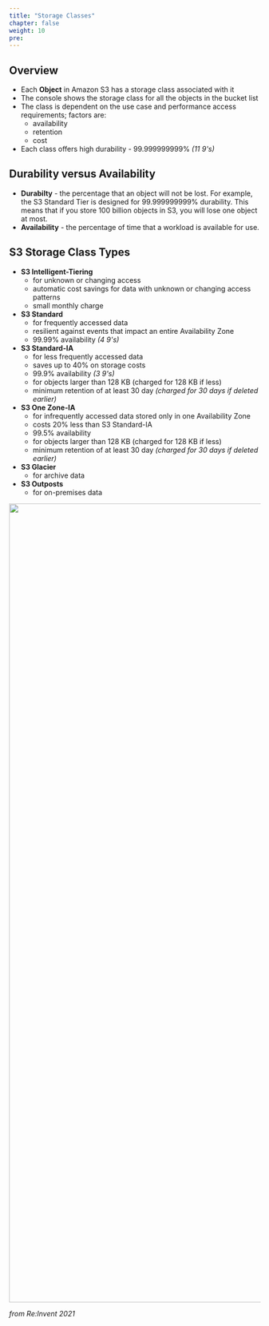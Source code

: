 ```yaml
---
title: "Storage Classes"
chapter: false
weight: 10
pre: 
---
```


## Overview

- Each **Object** in Amazon S3 has a storage class associated with it
- The console shows the storage class for all the objects in the bucket list 
- The class is dependent on the use case and performance access requirements; factors are:
    - availability
    - retention
    - cost
- Each class offers high durability - 99.999999999% *(11 9's)*

## Durability versus Availability 

- **Durabilty** - the percentage that an object will not be lost. For example, the S3 Standard Tier is designed for 99.999999999% durability. This means that if you store 100 billion objects in S3, you will lose one object at most.
- **Availability** - the percentage of time that a workload is available for use. 

## S3 Storage Class Types
- **S3 Intelligent-Tiering**
    - for unknown or changing access
    - automatic cost savings for data with unknown or changing access patterns
    - small monthly charge
- **S3 Standard**
    - for frequently accessed data
    - resilient against events that impact an entire Availability Zone
    - 99.99% availability *(4 9's)*
- **S3 Standard-IA**
    - for less frequently accessed data
    - saves up to 40% on storage costs
    - 99.9% availability *(3 9's)*
    - for objects larger than 128 KB (charged for 128 KB if less)
    - minimum retention of at least 30 day *(charged for 30 days if deleted earlier)*
- **S3 One Zone-IA**
    - for infrequently accessed data stored only in one Availability Zone
    - costs 20% less than S3 Standard-IA
    - 99.5% availability
    - for objects larger than 128 KB (charged for 128 KB if less)
    - minimum retention of at least 30 day *(charged for 30 days if deleted earlier)*
- **S3 Glacier**
    - for archive data
- **S3 Outposts**
    - for on-premises data

<img src='/images/s3-storage-classes-2021.png' width='1600px'>

*from Re:Invent 2021*


